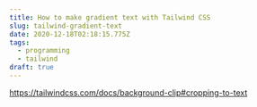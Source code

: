 ```yaml
---
title: How to make gradient text with Tailwind CSS
slug: tailwind-gradient-text
date: 2020-12-18T02:18:15.775Z
tags:
  - programming
  - tailwind
draft: true
---
```

https://tailwindcss.com/docs/background-clip#cropping-to-text